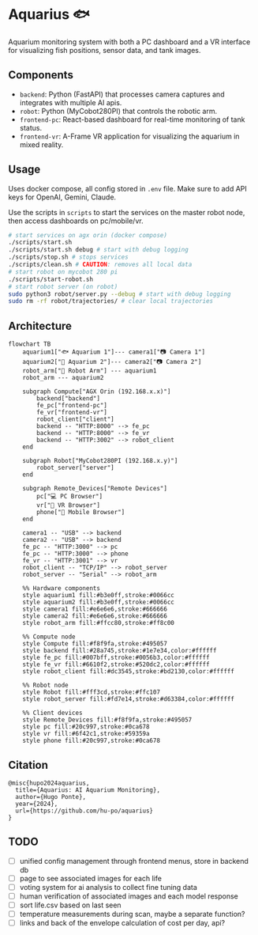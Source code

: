 # Aquarius 🐟

Aquarium monitoring system with both a PC dashboard and a VR interface for visualizing fish positions, sensor data, and tank images.

## Components

- `backend`: Python (FastAPI) that processes camera captures and integrates with multiple AI apis.
- `robot`: Python (MyCobot280PI) that controls the robotic arm.
- `frontend-pc`: React-based dashboard for real-time monitoring of tank status.
- `frontend-vr`: A-Frame VR application for visualizing the aquarium in mixed reality.

## Usage

Uses docker compose, all config stored in `.env` file. Make sure to add API keys for OpenAI, Gemini, Claude.

Use the scripts in `scripts` to start the services on the master robot node, then access dashboards on pc/mobile/vr.

```bash
# start services on agx orin (docker compose)
./scripts/start.sh
./scripts/start.sh debug # start with debug logging
./scripts/stop.sh # stops services
./scripts/clean.sh # CAUTION: removes all local data
# start robot on mycobot 280 pi
./scripts/start-robot.sh
# start robot server (on robot)
sudo python3 robot/server.py --debug # start with debug logging
sudo rm -rf robot/trajectories/ # clear local trajectories
```

<!-- ## Video

[![YouTube Video](https://img.youtube.com/vi/TBD/0.jpg)](https://www.youtube.com/watch?v=TBD) -->

## Architecture

```mermaid
flowchart TB
    aquarium1["🐟 Aquarium 1"]--- camera1["📷 Camera 1"]
    aquarium2["🐠 Aquarium 2"]--- camera2["📷 Camera 2"]
    robot_arm["🦾 Robot Arm"] --- aquarium1
    robot_arm --- aquarium2
    
    subgraph Compute["AGX Orin (192.168.x.x)"]
        backend["backend"]
        fe_pc["frontend-pc"]
        fe_vr["frontend-vr"]
        robot_client["client"]
        backend -- "HTTP:8000" --> fe_pc
        backend -- "HTTP:8000" --> fe_vr
        backend -- "HTTP:3002" --> robot_client
    end
    
    subgraph Robot["MyCobot280PI (192.168.x.y)"]
        robot_server["server"]
    end
    
    subgraph Remote_Devices["Remote Devices"]
        pc["💻 PC Browser"]
        vr["🥽 VR Browser"]
        phone["📱 Mobile Browser"]
    end
    
    camera1 -- "USB" --> backend
    camera2 -- "USB" --> backend
    fe_pc -- "HTTP:3000" --> pc
    fe_pc -- "HTTP:3000" --> phone
    fe_vr -- "HTTP:3001" --> vr
    robot_client -- "TCP/IP" --> robot_server
    robot_server -- "Serial" --> robot_arm

    %% Hardware components
    style aquarium1 fill:#b3e0ff,stroke:#0066cc
    style aquarium2 fill:#b3e0ff,stroke:#0066cc
    style camera1 fill:#e6e6e6,stroke:#666666
    style camera2 fill:#e6e6e6,stroke:#666666
    style robot_arm fill:#ffcc80,stroke:#ff8c00

    %% Compute node
    style Compute fill:#f8f9fa,stroke:#495057
    style backend fill:#28a745,stroke:#1e7e34,color:#ffffff
    style fe_pc fill:#007bff,stroke:#0056b3,color:#ffffff
    style fe_vr fill:#6610f2,stroke:#520dc2,color:#ffffff
    style robot_client fill:#dc3545,stroke:#bd2130,color:#ffffff

    %% Robot node
    style Robot fill:#fff3cd,stroke:#ffc107
    style robot_server fill:#fd7e14,stroke:#d63384,color:#ffffff

    %% Client devices
    style Remote_Devices fill:#f8f9fa,stroke:#495057
    style pc fill:#20c997,stroke:#0ca678
    style vr fill:#6f42c1,stroke:#59359a
    style phone fill:#20c997,stroke:#0ca678
```

## Citation

```
@misc{hupo2024aquarius,
  title={Aquarius: AI Aquarium Monitoring},
  author={Hugo Ponte},
  year={2024},
  url={https://github.com/hu-po/aquarius}
}
```

## TODO

- [ ] unified config management through frontend menus, store in backend db
- [ ] page to see associated images for each life
- [ ] voting system for ai analysis to collect fine tuning data
- [ ] human verification of associated images and each model response
- [ ] sort life.csv based on last seen
- [ ] temperature measurements during scan, maybe a separate function?
- [ ] links and back of the envelope calculation of cost per day, api?
